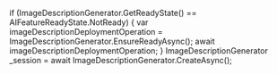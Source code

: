 if (ImageDescriptionGenerator.GetReadyState() == AIFeatureReadyState.NotReady)
{
    var imageDescriptionDeploymentOperation = ImageDescriptionGenerator.EnsureReadyAsync();
    await imageDescriptionDeploymentOperation;
}
ImageDescriptionGenerator _session = await ImageDescriptionGenerator.CreateAsync();

